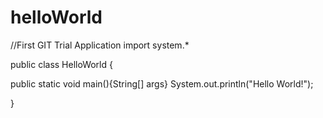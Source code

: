 # helloWorld
//First GIT Trial Application
import system.*

public class HelloWorld {

  public static void main(){String[] args}
    System.out.println("Hello World!");

}
